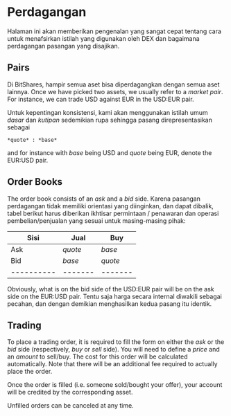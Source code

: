 # Perdagangan

Halaman ini akan memberikan pengenalan yang sangat cepat tentang cara untuk menafsirkan istilah yang digunakan oleh DEX dan bagaimana perdagangan pasangan yang disajikan.

## Pairs

Di BitShares, hampir semua aset bisa diperdagangkan dengan semua aset lainnya. Once we have picked two assets, we usually refer to a *market pair*. For instance, we can trade USD against EUR in the USD:EUR pair.

Untuk kepentingan konsistensi, kami akan menggunakan istilah umum *dasar* dan *kutipan* sedemikian rupa sehingga pasang direpresentasikan sebagai

    *quote* : *base*
    

and for instance with *base* being USD and *quote* being EUR, denote the EUR:USD pair.

## Order Books

The order book consists of an *ask* and a *bid* side. Karena pasangan perdagangan tidak memiliki orientasi yang diinginkan, dan dapat dibalik, tabel berikut harus diberikan ikhtisar permintaan / penawaran dan operasi pembelian/penjualan yang sesuai untuk masing-masing pihak:

| Sisi          | Jual      | Buy       |
| ------------- | --------- | --------- |
| Ask           | *quote*   | *base*    |
| Bid           | *base*    | *quote*   |
| \---\---\---- | \---\---- | \---\---- |

Obviously, what is on the bid side of the USD:EUR pair will be on the ask side on the EUR:USD pair. Tentu saja harga secara internal diwakili sebagai pecahan, dan dengan demikian menghasilkan kedua pasang itu identik.

## Trading

To place a trading order, it is required to fill the form on either the *ask* or the *bid* side (respectively, *buy* or *sell* side). You will need to define a *price* and an *amount* to sell/buy. The cost for this order will be calculated automatically. Note that there will be an additional fee required to actually place the order.

Once the order is filled (i.e. someone sold/bought your offer), your account will be credited by the corresponding asset.

Unfilled orders can be canceled at any time.